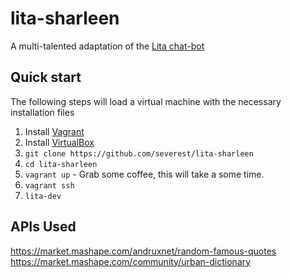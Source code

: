 # lita-sharleen

A multi-talented adaptation of the [Lita chat-bot](https://www.lita.io/)

## Quick start

The following steps will load a virtual machine with the necessary installation files

1. Install [Vagrant](https://www.vagrantup.com/)
1. Install [VirtualBox](https://www.virtualbox.org/)
1. `git clone https://github.com/severest/lita-sharleen`
1. `cd lita-sharleen`
1. `vagrant up` - Grab some coffee, this will take a some time.
1. `vagrant ssh`
1. `lita-dev`


## APIs Used

https://market.mashape.com/andruxnet/random-famous-quotes
https://market.mashape.com/community/urban-dictionary
